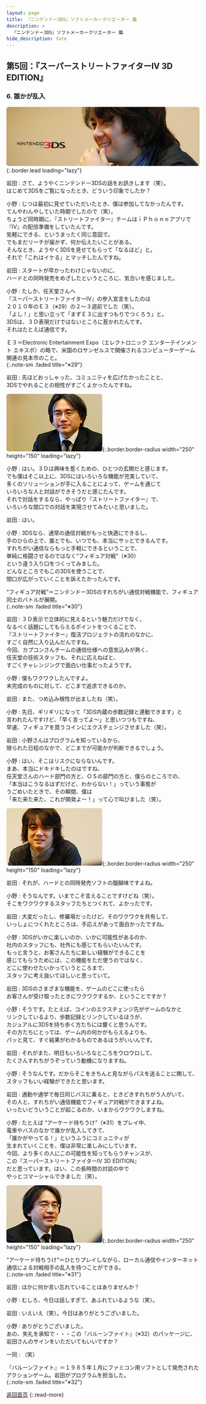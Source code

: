 ```yaml
---
layout: page
title: 『ニンテンドー3DS』ソフトメーカークリエーター 篇
description: >
  『ニンテンドー3DS』ソフトメーカークリエーター 篇
hide_description: ture
---
```


## 第5回：『スーパーストリートファイターIV 3D EDITION』

### 6. 誰かが乱入

![](/interviews/jp/3ds/creators/vol1/img/mainvisual6.jpg){:.border.lead loading="lazy"}

岩田
: さて、ようやくニンテンドー3DSの話をお訊きします（笑）。<br>はじめて3DSをご覧になったとき、どういう印象でしたか？

小野
: じつは最初に見せていただいたとき、僕は参加してなかったんです。<br>てんやわんやしていた時期でしたので（笑）。<br>ちょうど同時期に、『ストリートファイター』チームはｉＰｈｏｎｅアプリで<br>『IV』の配信準備をしていたんです。<br>気軽にできる、というまったく同じ意図で。<br>でもまだリーチが届かず、何か伝えたいことがある。<br>そんなとき、ようやく3DSを見せてもらって「なるほど」と。<br>それで「これはイケる」とマッチしたんですね。

岩田
: スタートが早かったわけじゃないのに、<br>ハードとの同時発売をめざしたというところに、気合いを感じました。

小野
: たしか、任天堂さんへ<br>『スーパーストリートファイターIV』の参入宣言をしたのは<br>２０１０年のＥ３（※29）の２～３週前でした（笑）。<br>「よし！」と思い立って「まずＥ３に出すつもりでつくろう」と。<br>3DSは、３Ｄ表現だけではないところに惹かれたんです。<br>それはたとえば通信です。

Ｅ３＝Electronic Entertainment Expo（エレクトロニック エンターテインメント エキスポ）の略で、米国のロサンゼルスで開催されるコンピューターゲーム関連の見本市のこと。              
{:.note-sm .faded title="※29"}

岩田
: 先ほどおっしゃった、コミュニティを広げたかったことと、<br>3DSでやれることの相性がすごくよかったんですね。

![](/interviews/jp/3ds/creators/vol1/img/photo16.jpg){:.border.border-radius width="250" height="150" loading="lazy"}

小野
: はい。３Ｄは興味を惹くための、ひとつの玄関だと感じます。<br>でも僕はそこ以上に、3DSにはいろいろな機能が充実していて、<br>多くのソリューションが手に入ることによって、ゲームを通じて<br>いろいろな人と対話ができそうだと感じたんです。<br>それで対話をするなら、やっぱり『ストリートファイター』で、<br>いろいろな間口での対話を実現させてみたいと思いました。

岩田
: はい。

小野
: 3DSなら、通常の通信対戦がもっと快適にできるし、<br>手のひらの上で、誰とでも、いつでも、本当にサッとできるんです。<br>すれちがい通信ならもっと手軽にできるということで、<br>単純に格闘させるのではなく“フィギュア対戦”（※30）<br>という違う入り口をつくってみました。<br>どんなところでもこの3DSを使うことで、<br>間口が広がっていくことを訴えたかったんです。

“フィギュア対戦”＝ニンテンドー3DSのすれちがい通信対戦機能で、フィギュア同士のバトルが展開。              
{:.note-sm .faded title="※30"}

岩田
: ３Ｄ表示で立体的に見えるという魅力だけでなく、<br>なるべく話題にしてもらえるポイントをつくることで、<br>『ストリートファイター』復活プロジェクトの流れのなかに、<br>すごく自然に入り込んだんですね。<br>今回、カプコンさんチームの通信仕様への意気込みが熱く、<br>任天堂の技術スタッフも、それに応えねばと、<br>すごくチャレンジングで面白い仕事だったようです。

小野
: 僕もワクワクしたんですよ。<br>未完成のものに対して、どこまで追求できるのか。

岩田
: また、つめ込み根性が出ましたね（笑）。

小野
: 先日、ギリギリになって「3DS内蔵の歩数記録と連動できます」と<br>言われたんですけど、「早く言ってよ～」と思いつつもですね、<br>早速、フィギュアを買うコインにエクスチェンジさせました（笑）。

岩田
: 小野さんはプログラムを知っているから、<br>限られた日程のなかで、どこまでが可能かが判断できるでしょう。

小野
: はい、そこはリスクにならないんです。<br>まあ、本当にドキドキしたのはですね、<br>任天堂さんのハード部門の方と、ＯＳの部門の方と、僕らのところでの、<br>「本当はこうなるはずだけど、わからない！」っていう事態が<br>うごめいたときで、その瞬間、僕は<br>「来た来た来た、これが開発よー！」って心で叫びました（笑）。

![](/interviews/jp/3ds/creators/vol1/img/photo17.jpg){:.border.border-radius width="250" height="150" loading="lazy"}

岩田
: それが、ハードとの同時発売ソフトの醍醐味ですよね。

小野
: そうなんです。いまでこそ言えることですけどね（笑）。<br>そこをワクワクするスタッフたちとつくれて、よかったです。

岩田
: 大変だったし、修羅場だったけど、そのワクワクを共有して、<br>いっしょにつくれたところは、手応えがあって面白かったですね。

小野
: 3DSがいかに楽しいのか、いかに可能性があるのか、<br>社内のスタッフにも、社外にも感じてもらいたいんです。<br>もっと言うと、お客さんたちに新しい経験ができることを<br>感じてもらうためには、この機能をただ使うのではなく、<br>どこに使わせたいかっていうところまで、<br>スタッフに考え抜いてほしいと思っていて。

岩田
: 3DSのさまざまな機能を、ゲームのどこに使ったら<br>お客さんが受け取ったときにワクワクするか、ということですか？

小野
: そうです。たとえば、コインのエクスチェンジ先がゲームのなかと<br>リンクしているより、歩数記録とリンクしているほうが、<br>カジュアルに3DSを持ち歩く方たちには響くと思うんです。<br>その方たちにとっては、ゲーム内の何かがもらえるよりも、<br>パッと見て、すぐ結果がわかるものであるほうがいいんです。

岩田
: それがまた、明日もいろいろなところをウロウロして、<br>たくさんすれちがうぞっていう動機になりますね。

小野
: そうなんです。だからそこをきちんと見ながらパスを送ることに関して、<br>スタッフもいい経験ができたと思います。

岩田
: 通勤や通学で毎日同じバスに乗ると、ときどきすれちがう人がいて、<br>その人と、すれちがい通信機能でフィギュア対戦ができますよね。<br>いったいどういうことが起こるのか、いまからワクワクしますね。

小野
: たとえば “アーケード待ちうけ”（※31）をプレイ中、<br>電車やバスのなかで誰かが乱入してきて、<br>「誰かがやってる！」というふうにコミュニティが<br>生まれていくことを、僕は非常に楽しみにしています。<br>今回、より多くの人にこの可能性を知ってもらうチャンスが、<br>この『スーパーストリートファイターIV 3D EDITION』<br>だと思っています。はい、この長時間の対談の中で<br>やっとコマーシャルできました（笑）。

![](/interviews/jp/3ds/creators/vol1/img/photo18.jpg){:.border.border-radius width="250" height="150" loading="lazy"}

“アーケード待ちうけ”＝ひとりプレイしながら、ローカル通信やインターネット通信による対戦相手の乱入を待つことができる。              
{:.note-sm .faded title="※31"}

岩田
: ほかに何か言い忘れていることはありませんか？

小野
: むしろ、今日は話しすぎて、あふれているような（笑）。

岩田
: いえいえ（笑）。今日はありがとうございました。

小野
: ありがとうございました。<br>あの、失礼を承知で・・・この『バルーンファイト』（※32）のパッケージに、<br>岩田さんのサインをいただいてもいいですか？

一同
: （笑）

『バルーンファイト』＝１９８５年１月にファミコン用ソフトとして発売されたアクションゲーム。岩田がプログラムを担当した。              
{:.note-sm .faded title="※32"}

[返回首页](../../../../../)
{:.read-more}


